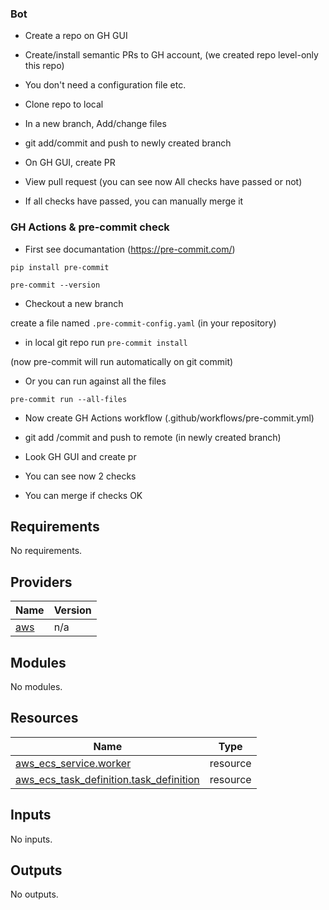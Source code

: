 ### Bot

- Create a repo on GH GUI

- Create/install semantic PRs to GH account, (we created repo level-only this repo)

- You don't need a configuration file etc.

- Clone repo to local

- In a new branch, Add/change files

- git add/commit and push to newly created branch

- On GH GUI, create PR

- View pull request (you can see now All checks have passed or not)

- If all checks have passed, you can manually merge it


### GH Actions & pre-commit check

- First see documantation (https://pre-commit.com/)

`pip install pre-commit`

`pre-commit --version`

- Checkout a new branch

create a file named `.pre-commit-config.yaml` (in your repository)

- in local git repo run `pre-commit install`

(now pre-commit will run automatically on git commit)

- Or you can run against all the files

`pre-commit run --all-files`

- Now create GH Actions workflow (.github/workflows/pre-commit.yml)

- git add /commit and push to remote (in newly created branch)

- Look GH GUI and create pr

- You can see now 2 checks

- You can merge if checks OK


<!-- BEGINNING OF PRE-COMMIT-TERRAFORM DOCS HOOK -->
## Requirements

No requirements.

## Providers

| Name | Version |
|------|---------|
| <a name="provider_aws"></a> [aws](#provider\_aws) | n/a |

## Modules

No modules.

## Resources

| Name | Type |
|------|------|
| [aws_ecs_service.worker](https://registry.terraform.io/providers/hashicorp/aws/latest/docs/resources/ecs_service) | resource |
| [aws_ecs_task_definition.task_definition](https://registry.terraform.io/providers/hashicorp/aws/latest/docs/resources/ecs_task_definition) | resource |

## Inputs

No inputs.

## Outputs

No outputs.
<!-- END OF PRE-COMMIT-TERRAFORM DOCS HOOK -->
